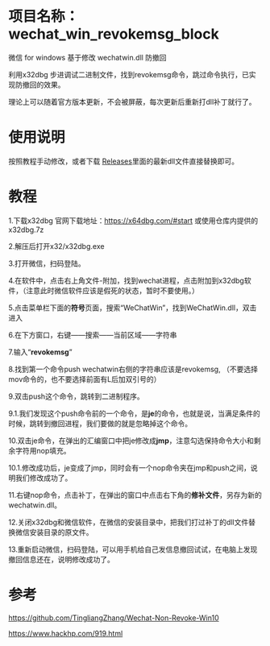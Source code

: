 # 项目名称： wechat_win_revokemsg_block
微信 for windows 基于修改 wechatwin.dll 防撤回

利用x32dbg 步进调试二进制文件，找到revokemsg命令，跳过命令执行，已实现防撤回的效果。

理论上可以随着官方版本更新，不会被屏蔽，每次更新后重新打dll补丁就行了。

# 使用说明

按照教程手动修改，或者下载 [Releases](https://github.com/Sev73n/wechat_win_revokemsg_block/releases)里面的最新dll文件直接替换即可。

# 教程

1.下载x32dbg 官网下载地址：https://x64dbg.com/#start 或使用仓库内提供的x32dbg.7z

2.解压后打开x32/x32dbg.exe

3.打开微信，扫码登陆。

4.在软件中，点击右上角文件-附加，找到wechat进程，点击附加到x32dbg软件，（注意此时微信软件应该是假死的状态，暂时不要使用。）

5.点击菜单栏下面的**符号**页面，搜索“WeChatWin”，找到WeChatWin.dll，双击进入

6.在下方窗口，右键——搜索——当前区域——字符串

7.输入“**revokemsg**”

8.找到第一个命令push wechatwin右侧的字符串应该是revokemsg, （不要选择mov命令的，也不要选择前面有L后加双引号的）

9.双击push这个命令，跳转到二进制程序。

9.1.我们发现这个push命令前的一个命令，是**je**的命令，也就是说，当满足条件的时候，跳转到撤回进程，我们要做的就是忽略掉这个命令。

10.双击je命令，在弹出的汇编窗口中把je修改成**jmp**，注意勾选保持命令大小和剩余字符用nop填充。

10.1.修改成功后，je变成了jmp，同时会有一个nop命令夹在jmp和push之间，说明我们修改成功了。

11.右键nop命令，点击补丁，在弹出的窗口中点击右下角的**修补文件**，另存为新的wechatwin.dll。

12.关闭x32dbg和微信软件，在微信的安装目录中，把我们打过补丁的dll文件替换微信安装目录的原文件。

13.重新启动微信，扫码登陆，可以用手机给自己发信息撤回试试，在电脑上发现撤回信息还在，说明修改成功了。


# 参考 

https://github.com/TingliangZhang/Wechat-Non-Revoke-Win10

https://www.hackhp.com/919.html
